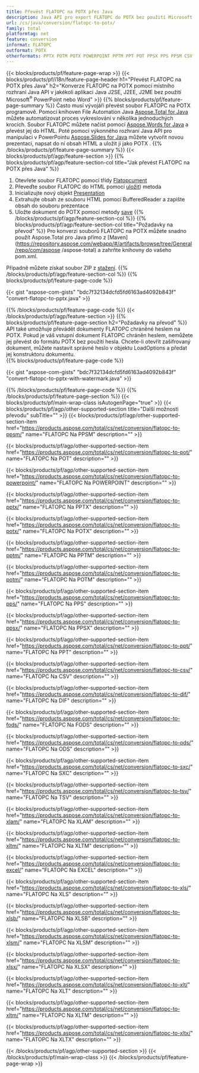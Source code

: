 ```yaml
---
title: Převést FLATOPC na POTX přes Java
description: Java API pro export FLATOPC do POTX bez použití Microsoft Word nebo PowerPoint
url: /cs/java/conversion/flatopc-to-potx/
family: total
platformtag: net
feature: conversion
informat: FLATOPC
outformat: POTX
otherformats: PPTX POTM POTX POWERPOINT PPTM PPT POT PPSX PPS PPSM CSV DIF FODS ODS SXC TSV XLAM XLTM EXCEL XLS XLSB XLSM XLSX XLT XLTM XLTX
---
```

{{< blocks/products/pf/feature-page-wrap >}}
{{< blocks/products/pf/i18n/feature-page-header h1="Převést FLATOPC na POTX přes Java" h2="Konverze FLATOPC na POTX pomocí místního rozhraní Java API v jakékoli aplikaci Java J2SE, J2EE, J2ME bez použití Microsoft<sup>&reg;</sup> PowerPoint nebo Word" >}}
{{% blocks/products/pf/feature-page-summary %}}
Často musí vývojáři převést soubor FLATOPC na POTX programově. Pomocí knihoven File Automation Java [Aspose.Total for Java](https://products.aspose.com/total/java/) můžete automatizovat proces vykreslování v několika jednoduchých krocích. Soubor FLATOPC můžete načíst pomocí [Aspose.Words for Java](https://products.aspose.com/words/java/) a převést jej do HTML. Poté pomocí výkonného rozhraní Java API pro manipulaci v PowerPointu [Aspose.Slides for Java](https://products.aspose.com/slides/java/) můžete vytvořit novou prezentaci, napsat do ní obsah HTML a uložit ji jako POTX .
{{% /blocks/products/pf/feature-page-summary  %}}
{{< blocks/products/pf/agp/feature-section >}}
{{% blocks/products/pf/agp/feature-section-col title="Jak převést FLATOPC na POTX přes Java" %}}
1. Otevřete soubor FLATOPC pomocí třídy [Flatopcument](https://apireference.aspose.com/words/java/com.aspose.words/Flatopcument)
2. Převeďte soubor FLATOPC do HTML pomocí [uložit](https://apireference.aspose.com/words/java/com.aspose.words/Flatopcument#save(java.lang.String,com.aspose.words.SaveOptions) )) metoda
3. Inicializujte nový objekt [Presentation](https://apireference.aspose.com/slides/java/com.aspose.slides/Presentation)
5. Extrahujte obsah ze souboru HTML pomocí BufferedReader a zapište obsah do souboru prezentace
6. Uložte dokument do POTX pomocí metody [save](https://apireference.aspose.com/slides/java/com.aspose.slides/Presentation#save-java.io.OutputStream-int-)
{{% /blocks/products/pf/agp/feature-section-col %}}
{{% blocks/products/pf/agp/feature-section-col title="Požadavky na převod" %}}
Pro konverzi souborů FLATOPC na POTX můžete snadno použít Aspose.Total pro Java přímo z [Maven](https://repository.aspose.com/webapp/#/artifacts/browse/tree/General/repo/com/aspose /aspose-total) a zahrňte knihovny do vašeho pom.xml.

Případně můžete získat soubor ZIP z [stažení](https://downloads.aspose.com/total/java).
{{% /blocks/products/pf/agp/feature-section-col %}}
{{% blocks/products/pf/feature-page-code %}}

{{< gist "aspose-com-gists" "bdc7f32134dcfd5fd6163ad4092b843f" "convert-flatopc-to-pptx.java" >}}


{{% /blocks/products/pf/feature-page-code %}}
{{< /blocks/products/pf/agp/feature-section >}}
{{% blocks/products/pf/feature-page-section  h2="Požadavky na převod" %}}
API také umožňuje převádět dokumenty FLATOPC chráněné heslem na POTX. Pokud je váš vstupní dokument FLATOPC chráněn heslem, nemůžete jej převést do formátu POTX bez použití hesla. Chcete-li otevřít zašifrovaný dokument, můžete nastavit správné heslo v objektu LoadOptions a předat jej konstruktoru dokumentu.  
{{% blocks/products/pf/feature-page-code %}}

{{< gist "aspose-com-gists" "bdc7f32134dcfd5fd6163ad4092b843f" "convert-flatopc-to-pptx-with-watermark.java" >}}

{{% /blocks/products/pf/feature-page-code  %}}
{{% /blocks/products/pf/feature-page-section %}}
{{< blocks/products/pf/main-wrap-class isAutogenPage="true" >}}
{{< blocks/products/pf/agp/other-supported-section title="Další možnosti převodu" subTitle="" >}}
{{< blocks/products/pf/agp/other-supported-section-item href="https://products.aspose.com/total/cs/net/conversion/flatopc-to-ppsm/" name="FLATOPC Na PPSM" description="" >}}

{{< blocks/products/pf/agp/other-supported-section-item href="https://products.aspose.com/total/cs/net/conversion/flatopc-to-pot/" name="FLATOPC Na POT" description="" >}}

{{< blocks/products/pf/agp/other-supported-section-item href="https://products.aspose.com/total/cs/net/conversion/flatopc-to-powerpoint/" name="FLATOPC Na POWERPOINT" description="" >}}

{{< blocks/products/pf/agp/other-supported-section-item href="https://products.aspose.com/total/cs/net/conversion/flatopc-to-pptx/" name="FLATOPC Na PPTX" description="" >}}

{{< blocks/products/pf/agp/other-supported-section-item href="https://products.aspose.com/total/cs/net/conversion/flatopc-to-potx/" name="FLATOPC Na POTX" description="" >}}

{{< blocks/products/pf/agp/other-supported-section-item href="https://products.aspose.com/total/cs/net/conversion/flatopc-to-pptm/" name="FLATOPC Na PPTM" description="" >}}

{{< blocks/products/pf/agp/other-supported-section-item href="https://products.aspose.com/total/cs/net/conversion/flatopc-to-potm/" name="FLATOPC Na POTM" description="" >}}

{{< blocks/products/pf/agp/other-supported-section-item href="https://products.aspose.com/total/cs/net/conversion/flatopc-to-pps/" name="FLATOPC Na PPS" description="" >}}

{{< blocks/products/pf/agp/other-supported-section-item href="https://products.aspose.com/total/cs/net/conversion/flatopc-to-ppsx/" name="FLATOPC Na PPSX" description="" >}}

{{< blocks/products/pf/agp/other-supported-section-item href="https://products.aspose.com/total/cs/net/conversion/flatopc-to-ppt/" name="FLATOPC Na PPT" description="" >}}

{{< blocks/products/pf/agp/other-supported-section-item href="https://products.aspose.com/total/cs/net/conversion/flatopc-to-csv/" name="FLATOPC Na CSV" description="" >}}

{{< blocks/products/pf/agp/other-supported-section-item href="https://products.aspose.com/total/cs/net/conversion/flatopc-to-dif/" name="FLATOPC Na DIF" description="" >}}

{{< blocks/products/pf/agp/other-supported-section-item href="https://products.aspose.com/total/cs/net/conversion/flatopc-to-fods/" name="FLATOPC Na FODS" description="" >}}

{{< blocks/products/pf/agp/other-supported-section-item href="https://products.aspose.com/total/cs/net/conversion/flatopc-to-ods/" name="FLATOPC Na ODS" description="" >}}

{{< blocks/products/pf/agp/other-supported-section-item href="https://products.aspose.com/total/cs/net/conversion/flatopc-to-sxc/" name="FLATOPC Na SXC" description="" >}}

{{< blocks/products/pf/agp/other-supported-section-item href="https://products.aspose.com/total/cs/net/conversion/flatopc-to-tsv/" name="FLATOPC Na TSV" description="" >}}

{{< blocks/products/pf/agp/other-supported-section-item href="https://products.aspose.com/total/cs/net/conversion/flatopc-to-xlam/" name="FLATOPC Na XLAM" description="" >}}

{{< blocks/products/pf/agp/other-supported-section-item href="https://products.aspose.com/total/cs/net/conversion/flatopc-to-xltm/" name="FLATOPC Na XLTM" description="" >}}

{{< blocks/products/pf/agp/other-supported-section-item href="https://products.aspose.com/total/cs/net/conversion/flatopc-to-excel/" name="FLATOPC Na EXCEL" description="" >}}

{{< blocks/products/pf/agp/other-supported-section-item href="https://products.aspose.com/total/cs/net/conversion/flatopc-to-xls/" name="FLATOPC Na XLS" description="" >}}

{{< blocks/products/pf/agp/other-supported-section-item href="https://products.aspose.com/total/cs/net/conversion/flatopc-to-xlsb/" name="FLATOPC Na XLSB" description="" >}}

{{< blocks/products/pf/agp/other-supported-section-item href="https://products.aspose.com/total/cs/net/conversion/flatopc-to-xlsm/" name="FLATOPC Na XLSM" description="" >}}

{{< blocks/products/pf/agp/other-supported-section-item href="https://products.aspose.com/total/cs/net/conversion/flatopc-to-xlsx/" name="FLATOPC Na XLSX" description="" >}}

{{< blocks/products/pf/agp/other-supported-section-item href="https://products.aspose.com/total/cs/net/conversion/flatopc-to-xlt/" name="FLATOPC Na XLT" description="" >}}

{{< blocks/products/pf/agp/other-supported-section-item href="https://products.aspose.com/total/cs/net/conversion/flatopc-to-xltm/" name="FLATOPC Na XLTM" description="" >}}

{{< blocks/products/pf/agp/other-supported-section-item href="https://products.aspose.com/total/cs/net/conversion/flatopc-to-xltx/" name="FLATOPC Na XLTX" description="" >}}


{{< /blocks/products/pf/agp/other-supported-section >}}
{{< /blocks/products/pf/main-wrap-class >}}
{{< /blocks/products/pf/feature-page-wrap >}}